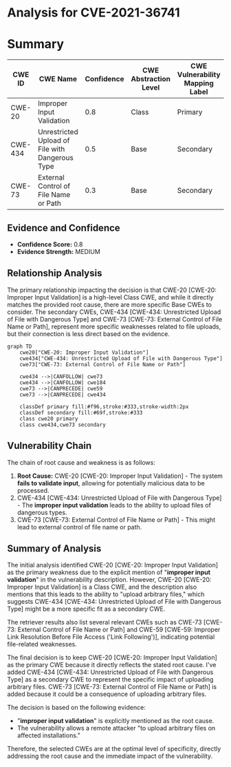 # Analysis for CVE-2021-36741

# Summary
| CWE ID | CWE Name | Confidence | CWE Abstraction Level | CWE Vulnerability Mapping Label | CWE-Vulnerability Mapping Notes |
|---|---|---|---|---|---|
| CWE-20 | Improper Input Validation | 0.8 | Class | Primary | Discouraged |
| CWE-434 | Unrestricted Upload of File with Dangerous Type | 0.5 | Base | Secondary | Allowed |
| CWE-73 | External Control of File Name or Path | 0.3 | Base | Secondary | Allowed |

## Evidence and Confidence

*   **Confidence Score:** 0.8
*   **Evidence Strength:** MEDIUM

## Relationship Analysis
The primary relationship impacting the decision is that CWE-20 [CWE-20: Improper Input Validation] is a high-level Class CWE, and while it directly matches the provided root cause, there are more specific Base CWEs to consider. The secondary CWEs, CWE-434 [CWE-434: Unrestricted Upload of File with Dangerous Type] and CWE-73 [CWE-73: External Control of File Name or Path], represent more specific weaknesses related to file uploads, but their connection is less direct based on the evidence.

```mermaid
graph TD
    cwe20["CWE-20: Improper Input Validation"]
    cwe434["CWE-434: Unrestricted Upload of File with Dangerous Type"]
    cwe73["CWE-73: External Control of File Name or Path"]

    cwe434 -->|CANFOLLOW| cwe73
    cwe434 -->|CANFOLLOW| cwe184
    cwe73 -->|CANPRECEDE| cwe59
    cwe73 -->|CANPRECEDE| cwe434

    classDef primary fill:#f96,stroke:#333,stroke-width:2px
    classDef secondary fill:#69f,stroke:#333
    class cwe20 primary
    class cwe434,cwe73 secondary
```

## Vulnerability Chain
The chain of root cause and weakness is as follows:
1.  **Root Cause:** CWE-20 [CWE-20: Improper Input Validation] - The system **fails to validate input**, allowing for potentially malicious data to be processed.
2.  CWE-434 [CWE-434: Unrestricted Upload of File with Dangerous Type] - The **improper input validation** leads to the ability to upload files of dangerous types.
3.  CWE-73 [CWE-73: External Control of File Name or Path] - This might lead to external control of file name or path.

## Summary of Analysis
The initial analysis identified CWE-20 [CWE-20: Improper Input Validation] as the primary weakness due to the explicit mention of "**improper input validation**" in the vulnerability description. However, CWE-20 [CWE-20: Improper Input Validation] is a Class CWE, and the description also mentions that this leads to the ability to "upload arbitrary files," which suggests CWE-434 [CWE-434: Unrestricted Upload of File with Dangerous Type] might be a more specific fit as a secondary CWE.

The retriever results also list several relevant CWEs such as CWE-73 [CWE-73: External Control of File Name or Path] and CWE-59 [CWE-59: Improper Link Resolution Before File Access ('Link Following')], indicating potential file-related weaknesses.

The final decision is to keep CWE-20 [CWE-20: Improper Input Validation] as the primary CWE because it directly reflects the stated root cause. I've added CWE-434 [CWE-434: Unrestricted Upload of File with Dangerous Type] as a secondary CWE to represent the specific impact of uploading arbitrary files. CWE-73 [CWE-73: External Control of File Name or Path] is added because it could be a consequence of uploading arbitrary files.

The decision is based on the following evidence:

*   "**improper input validation**" is explicitly mentioned as the root cause.
*   The vulnerability allows a remote attacker "to upload arbitrary files on affected installations."

Therefore, the selected CWEs are at the optimal level of specificity, directly addressing the root cause and the immediate impact of the vulnerability.